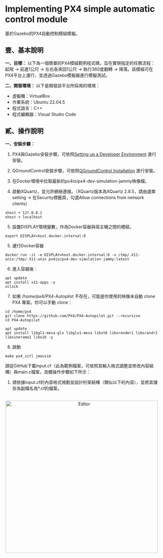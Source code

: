 # Implementing PX4 simple automatic control module

基於Gazebo的PX4自動控制模組模擬。

## 壹、基本說明
**一、目標：**
以下為一個簡單的PX4模組範例程式碼，旨在實現指定的任務流程：起飛 → 前進1公尺 → 左右各來回1公尺 → 執行360度翻轉 → 降落。該模組可在PX4平台上運行，並透過Gazebo模擬器進行模擬測試。

**二、開發環境：**
以下是開發該平台所採用的環境：
* 虛擬機：VirtualBox
* 作業系統：Ubuntu 22.04.5
* 程式語言：C++
* 程式編輯器：Visual Studio Code

## 貳、操作說明
**一、安裝步驟：**
1. PX4與Gazebo安裝步驟，可依照[Setting up a Developer Environment](https://docs.px4.io/main/en/dev_setup/dev_env_linux_ubuntu) 進行安裝。
2. QGroundControl安裝步驟，可依照[QGroundControl Installation](https://docs.px4.io/main/en/dev_setup/dev_env_linux_ubuntu) 進行安裝。









3. 在Docker環境中拉取最新的px4io/px4-dev-simulation-jammy映像檔。
4. 啟動XQuartz，並允許網絡連接。（XQuartz版本為XQuartz 2.8.5，請由選單setting → 在Security標籤頁，勾選Allow connections from network clients）
```shell
xhost + 127.0.0.1
xhost + localhost
```
5. 設置DISPLAY環境變數，作為Docker容器與宿主機之間的橋樑。
```shell
export DISPLAY=host.docker.internal:0
```
5. 運行Docker容器
```shell
docker run -it -e DISPLAY=host.docker.internal:0 -v /tmp/.X11-unix:/tmp/.X11-unix px4io/px4-dev-simulation-jammy:latest
```
6. 進入容器後：
```shell
apt update
apt install x11-apps -y
xclock
```
7. 如果 /home/px4/PX4-Autopilot 不存在，可能是你使用的映像未自動 clone PX4 專案。你可以手動 clone：
```shell
cd /home/px4
git clone https://github.com/PX4/PX4-Autopilot.git --recursive
cd PX4-Autopilot
```
```shell
apt update
apt install libgl1-mesa-glx libglu1-mesa libxt6 libxrender1 libxrandr2 libxinerama1 libxi6 -y
```
8. 啟動
```shell
make px4_sitl jmavsim
```

請從GitHub下載input.cf（此為範例檔案，可依照其輸入格式調整並修改內容結構）與main.c檔案，具體操作步驟如下所示：
1. 請依據input.cf的內容格式規劃並設計桁架結構（類似以下的內容），並將其儲存為副檔名為*.cf的檔案。
<br>
  <div align="center">
  	<img src="./截圖1.png" alt="Editor" width="500">
  </div>
<br>
